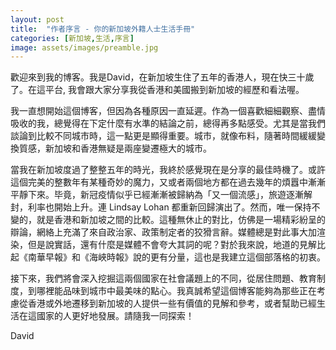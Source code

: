 ```yaml
---
layout: post
title:  "作者序言 - 你的新加坡外籍人士生活手冊"
categories: [新加坡,生活,序言]
image: assets/images/preamble.jpg
---
```


歡迎來到我的博客。我是David，在新加坡生住了五年的香港人，現在快三十歲了。在這平台, 我會跟大家分享我從香港和美國搬到新加坡的經歷和看法喔。

我一直想開始這個博客，但因為各種原因一直延遲。作為一個喜歡細細觀察、盡情吸收的我，總覺得在下定什麼有水準的結論之前，總得再多點感受。尤其是當我們談論到比較不同城市時，這一點更是顯得重要。城市，就像布料，隨著時間緩緩變換質感，新加坡和香港無疑是兩座變遷極大的城市。

當我在新加坡度過了整整五年的時光，我終於感覺現在是分享的最佳時機了。或許這個完美的整數年有某種奇妙的魔力，又或者兩個地方都在過去幾年的煩囂中漸漸平靜下來。毕竟，新冠疫情似乎已經漸漸被歸納為「又一個流感」，旅遊逐漸解封，利率也開始上升。連 Lindsay Lohan 都重新回歸演出了。然而，唯一保持不變的，就是香港和新加坡之間的比較。這種無休止的對比，仿佛是一場精彩紛呈的辯論，網絡上充滿了來自政治家、政策制定者的狡猾言辭。媒體總是對此事大加渲染，但是說實話，還有什麼是媒體不會夸大其詞的呢？對於我來說，地道的見解比起《南華早報》和《海峽時報》說的更有分量，這也是我建立這個部落格的初衷。

接下來，我們將會深入挖掘這兩個國家在社會議題上的不同，從居住問題、教育制度，到哪裡能品味到城市中最美味的點心。我真誠希望這個博客能夠為那些正在考慮從香港或外地遷移到新加坡的人提供一些有價值的見解和參考，或者幫助已經生活在這國家的人更好地發展。請隨我一同探索！

David

